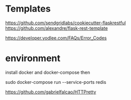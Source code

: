 # Templates

https://github.com/sendgridlabs/cookiecutter-flaskrestful
https://github.com/alexandre/flask-rest-template


https://developer.yodlee.com/FAQs/Error_Codes

# environment

install docker and docker-compose
then

sudo docker-compose run --service-ports redis



https://github.com/gabrielfalcao/HTTPretty